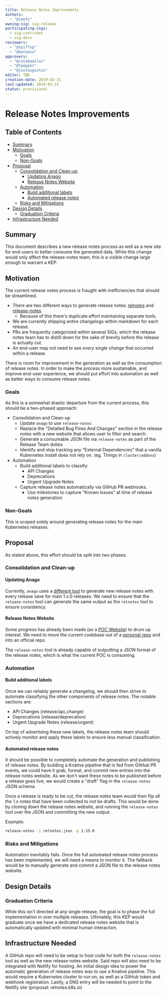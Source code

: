 ```yaml
---
title: Release Notes Improvements
authors:
  - "@jeefy"
owning-sig: sig-release
participating-sigs:
  - sig-contribex
  - sig-docs
reviewers:
  - "@spiffxp"
  - "@marpaia"
approvers:
  - "@calebamiles"
  - "@tpepper"
  - "@justaugustus"
editor: TBD
creation-date: 2019-03-31
last-updated: 2019-03-31
status: provisional
---
```


# Release Notes Improvements

## Table of Contents

<!-- toc -->
- [Summary](#summary)
- [Motivation](#motivation)
  - [Goals](#goals)
  - [Non-Goals](#non-goals)
- [Proposal](#proposal)
  - [Consolidation and Clean-up](#consolidation-and-clean-up)
    - [Updating Anago](#updating-anago)
    - [Release Notes Website](#release-notes-website)
  - [Automation](#automation)
    - [Build additional labels](#build-additional-labels)
    - [Automated release notes](#automated-release-notes)
  - [Risks and Mitigations](#risks-and-mitigations)
- [Design Details](#design-details)
  - [Graduation Criteria](#graduation-criteria)
- [Infrastructure Needed](#infrastructure-needed)
<!-- /toc -->

## Summary

This document describes a new release notes process as well as a new site for end-users to
better consume the generated data. While this change would only affect the release-notes
team, this is a visible change large enough to warrant a KEP.

## Motivation

The current release notes process is fraught with inefficiencies that should be streamlined.

- There are two different ways to generate release notes:
[relnotes](https://github.com/kubernetes/release/blob/master/relnotes) and
[release-notes](https://github.com/kubernetes/release/tree/master/cmd/release-notes).
  - Because of this there's duplicate effort maintaining separate tools.
- We are currently shipping entire changelogs within markdown for each release.
- PRs are frequently categorized within several SIGs, which the release notes team has to
  distill down for the sake of brevity before the release is actually cut.
- An end-user may not need to see _every single change_ that occurred within a release.

There is room for improvement in the generation as well as the consumption of release notes.
In order to make the process more sustainable, and improve end-user experience, we should put
effort into automation as well as better ways to consume release notes.

### Goals

As this is a somewhat drastic departure from the current process, this should be a two-phased
approach:

- Consolidation and Clean-up
  - Update `anago` to use `release-notes`
  - Replace the "Detailed Bug Fixes And Changes" section in the release notes with a new
    website that allows user to filter and search.
  - Generate a consumable JSON file via `release-notes` as part of the Release Team duties
  - Identify and stop tracking any "External Dependencies" that a vanilla Kubernetes install
    does not rely on. (eg. Things in `cluster/addons`)
- Automation
  - Build additional labels to classify:
    - API Changes
    - Deprecations
    - Urgent Upgrade Notes
  - Capture release notes automatically via GitHub PR webhooks.
    - Use milestones to capture "Known Issues" at time of release notes generation

### Non-Goals

This is scoped solely around generating release notes for the main Kubernetes releases.

## Proposal

As stated above, this effort should be split into two phases.

### Consolidation and Clean-up

#### Updating Anago

Currently, `anago` uses a 
[different tool](https://github.com/kubernetes/release/blob/master/relnotes) to generate new
release notes with every release save for main 1.x.0 releases. We need to ensure that the
`release-notes` tool can generate the same output as the `relnotes` tool to ensure consistency.

#### Release Notes Website

Some progress has already been made (as a [POC Website](https://k8s-relnotes.netlify.com/)) to
drum up interest. We need to move the current codebase out of a
[personal repo](https://github.com/jeefy/relnotes) and into an official repo.

The `release-notes` tool is already capable of outputting a JSON format of the release notes,
which is what the current POC is consuming.

### Automation

#### Build additional labels

Once we can reliably generate a changelog, we should then strive to automate classifying the other
components of release notes. The notable sections are:

- API Changes (release/api_change)
- Deprecations (release/deprecation)
- Urgent Upgrade Notes (release/urgent)

On top of advertising these new labels, the release notes team should actively monitor and apply
these labels to ensure less manual classification.

#### Automated release notes

It should be possible to completely automate the generation and publishing of release notes. By
building a Knative pipeline that is fed from GitHub PR events, we could have it grab, format,
and commit new entries into the release notes website. As we don't want these notes to be
published before a release goes live, we would create a "draft" flag in the `release-notes` JSON
schema.

Once a release is ready to be cut, the release notes team would then flip all the 1.x notes that
have been collected to not be drafts. This would be done by cloning down the release notes
website, and running the `release-notes` tool over the JSON and committing the new output.

Example:

```bash
release-notes -i relnotes.json -p 1.15.0
```

### Risks and Mitigations

Automation inevitably fails. Once the full automated release notes process has been implemented,
we will need a means to monitor it. The fallback would be to manually generate and commit a JSON
file to the release notes website.

## Design Details

### Graduation Criteria

While this isn't directed at any single release, the goal is to phase the full implementation in
over multiple releases. Ultimately, this KEP would graduate once we have a dedicated release notes
website that is automatically updated with minimal human interaction.

## Infrastructure Needed

A GitHub repo will need to be setup to host code for both the `release-notes` tool as well as the
new release notes website. Said repo will also need to be integrated with Netlify for hosting. An
initial design idea to power the automatic generation of release notes was to use a Knative pipeline.
This would require a Kubernetes cluster to run on, as well as a GitHub token and webhook registration.
Lastly, a DNS entry will be needed to point to the Netlify site (proposal: relnotes.k8s.io)